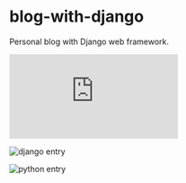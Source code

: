 # blog-with-django
Personal blog with Django web framework.

![main page](https://www.linkpicture.com/view.php?img=LPic63efd0f0a8fbb1153511039)

![django entry](https://ibb.co/mC9jnGV)

![python entry](https://ibb.co/849F4Js)
